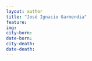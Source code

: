 ```yaml
---
layout: author
title: "José Ignacio Garmendia"
feature: 
img:
city-born: 
date-born: 
city-death: 
date-death:
---
```

